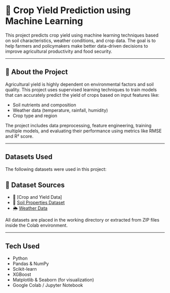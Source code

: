 # 🌾 Crop Yield Prediction using Machine Learning

This project predicts crop yield using machine learning techniques based on soil characteristics, weather conditions, and crop data. The goal is to help farmers and policymakers make better data-driven decisions to improve agricultural productivity and food security.

---

## 📖 About the Project

Agricultural yield is highly dependent on environmental factors and soil quality. This project uses supervised learning techniques to train models that can accurately predict the yield of crops based on input features like:

- Soil nutrients and composition
- Weather data (temperature, rainfall, humidity)
- Crop type and region

The project includes data preprocessing, feature engineering, training multiple models, and evaluating their performance using metrics like RMSE and R² score.

---

## Datasets Used

The following datasets were used in this project:

## 🔗 Dataset Sources

- 🌾 [Crop and Yield Data]
- 🌱 [Soil Properties Dataset](https://www.kaggle.com/datasets/rishabhrp/soil-dataset)
- 🌦️ [Weather Data](https://www.kaggle.com/datasets/sulphatet/daily-weather-data-40-years)


All datasets are placed in the working directory or extracted from ZIP files inside the Colab environment.

---

## Tech Used

- Python
- Pandas & NumPy
- Scikit-learn
- XGBoost
- Matplotlib & Seaborn (for visualization)
- Google Colab / Jupyter Notebook

